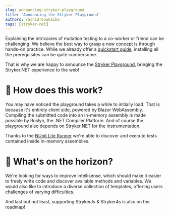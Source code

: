 ```yaml
---
slug: announcing-stryker-playground
title: 'Announcing the Stryker Playground'
authors: rachid-boukaiba
tags: [stryker-net]
---
```


Explaining the intricacies of mutation testing to a co-worker or friend can be challenging.
We believe the best way to grasp a new concept is through hands-on practice.
While we already offer a [quickstart guide](/docs/General/example/), installing all the prerequisites can be quite cumbersome.


That is why we are happy to announce the [Stryker Playground](/stryker-playground/), bringing the Stryker.NET experience to the web!

<!-- truncate -->


# 🤔 How does this work?
You may have noticed the playground takes a while to initially load.
That is because it's entirely client side, powered by Blazor WebAssembly. 
Compiling the submitted code into an in-memory assembly is made possible by Roslyn, the .NET Compiler Platform.
And of course the playground also depends on Stryker.NET for the instrumentation.

Thanks to the [NUnit Lite Runner](https://docs.nunit.org/articles/nunit/running-tests/NUnitLite-Runner.html) we're able to discover and execute tests contained inside in-memory assemblies.

# 🔮 What's on the horizon?
We're looking for ways to improve intellisense, which should make it easier to freely write code and discover available methods and variables.
We would also like to introduce a diverse collection of templates, offering users challenges of varying difficulties.

And last but not least, supporting StrykerJs & Stryker4s is also on the roadmap!